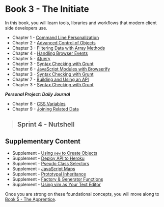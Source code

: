 # Book 3 - The Initiate

In this book, you will learn tools, libraries and workflows that modern client side developers use.

* Chapter 1 - [Command Line Personalization](./chapters/CLI_PERSONALIZATION.md)
* Chapter 2 - [Advanced Control of Objects](./chapters/JS_OBJECT_CREATE.md)
* Chapter 3 - [Filtering Data with Array Methods](./chapters/JS_ARRAY_METHODS.md)
* Chapter 4 - [Handling Browser Events](./chapters/JS_EVENTS.md)
* Chapter 5 - [jQuery](./chapters/JQUERY.md)
* Chapter 3 - [Syntax Checking with Grunt](./chapters/GRUNT_INTRO.md)
* Chapter 6 - [JavaScript Modules with Browserify](./chapters/JS_MODULES.md)
* Chapter 3 - [Syntax Checking with Grunt](./chapters/GRUNT_INTRO.md)
* Chapter 7 - [Building and Using an API](./chapters/JSON_SERVER_API.md)
* Chapter 3 - [Syntax Checking with Grunt](./chapters/GRUNT_INTRO.md)

**_Personal Project: Daily Journal_**

* Chapter 8 - [CSS Variables](./chapters/CSS_VARIABLES.md)
* Chapter 9 - [Joining Related Data](./chapters/JS_JOINING_DATA.md)

> ## Sprint 4 - Nutshell

## Supplementary Content

* Supplement - [Using `new` to Create Objects](./chapters/NEW_KEYWORD.md)
* Supplement - [Deploy API to Heroku](./chapters/JSON_SERVER_HEROKU.md)
* Supplement - [Pseudo Class Selectors](./chapters/CSS_PSEUDOCLASSES.md)
* Supplement - [JavaScript Maps](./chapters/JS_MAPS.md)
* Supplement - [Prototypal Inheritance](./chapters/PROTOTYPAL.md)
* Supplement - [Factory & Generator Functions](./chapters/JS_FACTORY_FUNCTION.md)
* Supplement - [Using vim as Your Text Editor](./chapters/VIM.md)

Once you are strong on these foundational concepts, you will move along to [Book 5 - The Apprentice](../book-5-the-apprentice/README.md).
